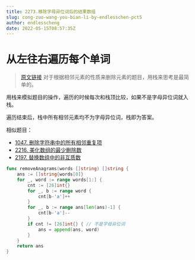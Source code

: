 ```yaml
---
title: 2273.移除字母异位词后的结果数组
slug: cong-zuo-wang-you-bian-li-by-endlesschen-pct5
author: endlesscheng
date: 2022-05-15T08:57:35Z
---
```

# 从左往右遍历每个单词
 
> [原文链接](https://leetcode.cn/problems/find-resultant-array-after-removing-anagrams/solution/cong-zuo-wang-you-bian-li-by-endlesschen-pct5)
对于根据相邻元素的性质来删除元素的题目，用栈来思考是最简单的。

用栈来模拟题目的操作，遍历的时候每次和栈顶比较，如果不是字母异位词就入栈。

遍历结束后，栈中所有相邻元素均不为字母异位词，栈即为答案。

相似题目：

- [1047. 删除字符串中的所有相邻重复项](https://leetcode.cn/problems/remove-all-adjacent-duplicates-in-string/)
- [2216. 美化数组的最少删除数](https://leetcode.cn/problems/minimum-deletions-to-make-array-beautiful/)
- [2197. 替换数组中的非互质数](https://leetcode.cn/problems/replace-non-coprime-numbers-in-array/)

```go
func removeAnagrams(words []string) []string {
	ans := []string{words[0]}
	for _, word := range words[1:] {
		cnt := [26]int{}
		for _, b := range word {
			cnt[b-'a']++
		}
		for _, b := range ans[len(ans)-1] {
			cnt[b-'a']--
		}
		if cnt != [26]int{} { // 不是字母异位词
			ans = append(ans, word)
		}
	}
	return ans
}
```
